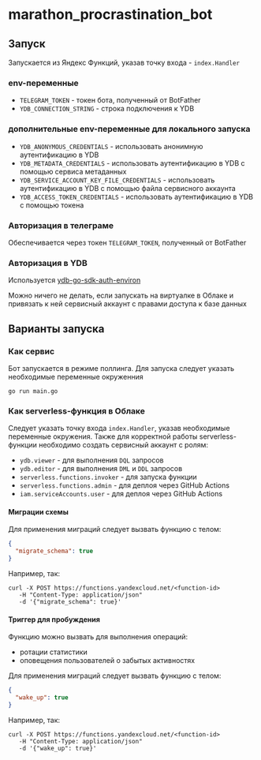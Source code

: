 # marathon_procrastination_bot

## Запуск

Запускается из Яндекс Функций, указав точку входа - `index.Handler`

### env-переменные

* `TELEGRAM_TOKEN` - токен бота, полученный от BotFather
* `YDB_CONNECTION_STRING` - строка подключения к YDB

### дополнительные env-переменные для локального запуска

* `YDB_ANONYMOUS_CREDENTIALS` - использовать анонимную аутентификацию в YDB
* `YDB_METADATA_CREDENTIALS` - использовать аутентификацию в YDB с помощью сервиса метаданных
* `YDB_SERVICE_ACCOUNT_KEY_FILE_CREDENTIALS` - использовать аутентификацию в YDB с помощью файла сервисного аккаунта
* `YDB_ACCESS_TOKEN_CREDENTIALS` - использовать аутентификацию в YDB с помощью токена

### Авторизация в телеграме

Обеспечивается через токен `TELEGRAM_TOKEN`, полученный от BotFather

### Авторизация в YDB

Используется [ydb-go-sdk-auth-environ](https://github.com/ydb-platform/ydb-go-sdk-auth-environ)

Можно ничего не делать, если запускать на виртуалке в Облаке и привязать к ней сервисный аккаунт с правами доступа к базе данных

## Варианты запуска

### Как сервис

Бот запускается в режиме поллинга. 
Для запуска следует указать необходимые переменные окруженния 

```shell
go run main.go
```

### Как serverless-функция в Облаке

Следует указать точку входа `index.Handler`, указав необходимые переменные окружения.
Также для корректной работы serverless-функции необходимо создать сервисный аккаунт с ролям:
* `ydb.viewer` - для выполнения `DQL` запросов
* `ydb.editor` - для выполнения `DML` и `DDL` запросов
* `serverless.functions.invoker` - для запуска функции
* `serverless.functions.admin` - для деплоя через GitHub Actions
* `iam.serviceAccounts.user` - для деплоя через GitHub Actions

#### Миграции схемы

Для применения миграций следует вызвать функцию с телом:
```json
{
  "migrate_schema": true
}
```

Например, так:
```shell
curl -X POST https://functions.yandexcloud.net/<function-id> 
   -H "Content-Type: application/json"
   -d '{"migrate_schema": true}'  
```

#### Триггер для пробуждения

Функцию можно вызвать для выполнения операций:
* ротации статистики
* оповещения пользователей о забытых активностях

Для применения миграций следует вызвать функцию с телом:
```json
{
  "wake_up": true
}
```

Например, так:
```shell
curl -X POST https://functions.yandexcloud.net/<function-id> 
   -H "Content-Type: application/json"
   -d '{"wake_up": true}'  
```
